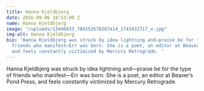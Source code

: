 ```yaml
---
title: Hanna Kjeldbjerg
date: 2016-09-06 18:53:00 Z
name: Hanna Kjeldbjerg
image: "/uploads/13446033_784152678387414_1743432717_o.jpg"
img-alt: Hanna Kjeldbjerg
bio: 'Hanna Kjeldbjerg was struck by idea lightning and—praise be for the type of
  friends who manifest—Err was born. She is a poet, an editor at Beaver’s Pond Press,
  and feels constantly victimized by Mercury Retrograde. '
---
```


Hanna Kjeldbjerg was struck by idea lightning and—praise be for the type of friends who manifest—Err was born. She is a poet, an editor at Beaver’s Pond Press, and feels constantly victimized by Mercury Retrograde. 